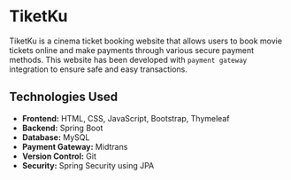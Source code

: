 # TiketKu
TiketKu is a cinema ticket booking website that allows users to book movie tickets online and make payments through various secure payment methods. This website has been developed with `payment gateway` integration to ensure safe and easy transactions.

## Technologies Used
- **Frontend:** HTML, CSS, JavaScript, Bootstrap, Thymeleaf
- **Backend:** Spring Boot
- **Database:** MySQL
- **Payment Gateway:** Midtrans
- **Version Control:** Git
- **Security:** Spring Security using JPA